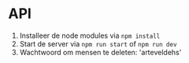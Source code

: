 # API
1. Installeer de node modules via `npm install`
2. Start de server via `npm run start` of `npm run dev`
3. Wachtwoord om mensen te deleten: 'arteveldehs'
